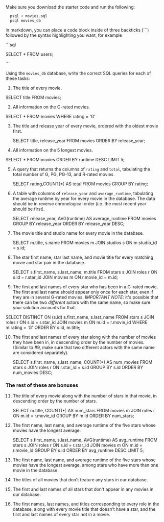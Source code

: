 Make sure you download the starter code and run the following:

```sh
  psql < movies.sql
  psql movies_db
```

In markdown, you can place a code block inside of three backticks (```) followed by the syntax highlighting you want, for example

\```sql

SELECT \* FROM users;

\```

Using the `movies_db` database, write the correct SQL queries for each of these tasks:

1.  The title of every movie.

 SELECT title FROM movies;

2.  All information on the G-rated movies.

 SELECT * FROM movies WHERE rating = 'G'

3.  The title and release year of every movie, ordered with the
    oldest movie first.
    
    SELECT title, release_year FROM movies ORDER BY release_year;
    
4.  All information on the 5 longest movies.

 SELECT * FROM movies ORDER BY runtime DESC LIMIT 5;

5.  A query that returns the columns of `rating` and `total`, tabulating the
    total number of G, PG, PG-13, and R-rated movies.
    
    SELECT rating,COUNT(*) AS total FROM movies GROUP BY rating;

6.  A table with columns of `release_year` and `average_runtime`,
    tabulating the average runtime by year for every movie in the database. The data should be in reverse chronological order (i.e. the most recent year should be first).
    
    SELECT release_year, AVG(runtime) AS average_runtime FROM movies GROUP BY release_year ORDER BY release_year DESC;

7.  The movie title and studio name for every movie in the
    database.
    
    SELECT m.title, s.name FROM movies m JOIN studios s ON m.studio_id = s.id;


8.  The star first name, star last name, and movie title for every
    matching movie and star pair in the database.
    
    SELECT s.first_name, s.last_name, m.title FROM stars s JOIN roles r ON s.id = r.star_id JOIN movies m ON r.movie_id = m.id;

9.  The first and last names of every star who has been in a G-rated movie. The first and last name should appear only once for each star, even if they are in several G-rated movies. *IMPORTANT NOTE*: it's possible that there can be two *different* actors with the same name, so make sure your solution accounts for that.

 SELECT DISTINCT ON (s.id)  s.first_name, s.last_name FROM stars s JOIN roles r ON s.id = r.star_id JOIN movies m ON m.id = r.movie_id WHERE m.rating = 'G' ORDER BY s.id, m.title;

10. The first and last names of every star along with the number
    of movies they have been in, in descending order by the number of movies. (Similar to #9, make sure
    that two different actors with the same name are considered separately).
    
    SELECT s.first_name, s.last_name, COUNT(*) AS num_movies FROM stars s JOIN roles r ON r.star_id = s.id GROUP BY s.id ORDER BY num_movies DESC;

### The rest of these are bonuses

11. The title of every movie along with the number of stars in
    that movie, in descending order by the number of stars.
    
    SELECT m.title, COUNT(*) AS num_stars FROM movies m JOIN roles r ON m.id = r.movie_id GROUP BY m.id ORDER BY num_stars;

12. The first name, last name, and average runtime of the five
    stars whose movies have the longest average.
    
    SELECT s.first_name, s.last_name, AVG(runtime) AS avg_runtime FROM stars s JOIN roles r ON s.id = r.star_id JOIN movies m ON m.id = r.movie_id GROUP BY s.id ORDER BY avg_runtime DESC LIMIT 5;

13. The first name, last name, and average runtime of the five
    stars whose movies have the longest average, among stars who have more than one movie in the database.

14. The titles of all movies that don't feature any stars in our
    database.

15. The first and last names of all stars that don't appear in any movies in our database.

16. The first names, last names, and titles corresponding to every
    role in the database, along with every movie title that doesn't have a star, and the first and last names of every star not in a movie.
